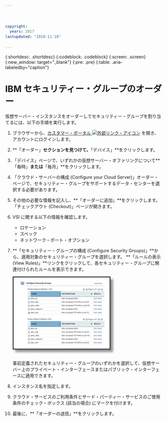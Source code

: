 ```yaml
---



copyright:
  years: 2017
lastupdated: "2018-11-10"

---
```


{:shortdesc: .shortdesc}
{:codeblock: .codeblock}
{:screen: .screen}
{:new_window: target="_blank"}
{:pre: .pre}
{:table: .aria-labeledby="caption"}

# IBM セキュリティー・グループのオーダー

仮想サーバー・インスタンスをオーダーしてセキュリティー・グループを割り当てるには、以下の手順を実行します。

1. ブラウザーから、[カスタマー・ポータル ![外部リンク・アイコン](../../icons/launch-glyph.svg "外部リンク・アイコン")](https://control.softlayer.com/) を開き、アカウントにログインします。
2. **「オーダー」**セクションを見つけて、**「デバイス」**をクリックします。
3. 「デバイス」ページで、いずれかの仮想サーバー・オファリングについて**「毎時」**または**「毎月」**をクリックします。
4. 「クラウド・サーバーの構成 (Configure your Cloud Server)」オーダー・ページで、セキュリティー・グループをサポートするデータ・センターを選択する必要があります。
5. その他の必要な情報を記入し、**「オーダーに追加」**をクリックします。 「チェックアウト (Checkout)」ページが開きます。
6. VSI に関する以下の情報を確認します。 

	* ロケーション
	* スペック
	* ネットワーク・ポート・オプション 

7. **「セキュリティー・グループの構成 (Configure Security Groups)」**から、適用対象のセキュリティー・グループを選択します。 **「ルールの表示 (View Rules)」**リンクをクリックして、各セキュリティー・グループに関連付けられたルールを表示できます。 

	![カスタム・セキュリティー・グループ](./images/sgs.jpg)

	事前定義されたセキュリティー・グループのいずれかを選択して、仮想サーバー上のプライベート・インターフェースまたはパブリック・インターフェースに適用できます。
	
8. インスタンス名を指定します。
9. クラウド・サービスのご利用条件とサード・パーティー・サービスのご使用条件のチェック・ボックス (該当の場合) にマークを付けます。
10. 最後に、**「オーダーの送信」**をクリックします。
